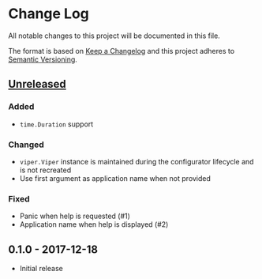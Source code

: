 # Change Log


All notable changes to this project will be documented in this file.

The format is based on [Keep a Changelog](http://keepachangelog.com/en/1.0.0/)
and this project adheres to [Semantic Versioning](http://semver.org/spec/v2.0.0.html).


## [Unreleased]

### Added

- `time.Duration` support

### Changed

- `viper.Viper` instance is maintained during the configurator lifecycle and is not recreated
- Use first argument as application name when not provided

### Fixed

- Panic when help is requested (#1)
- Application name when help is displayed (#2)


## 0.1.0 - 2017-12-18

- Initial release


[Unreleased]: https://github.com/goph/fxt/compare/v0.1.0...HEAD
